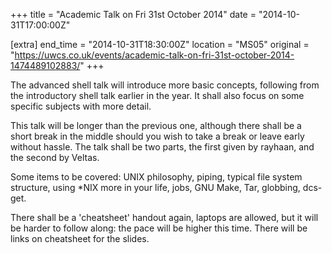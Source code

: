 +++
title = "Academic Talk on Fri 31st October 2014"
date = "2014-10-31T17:00:00Z"

[extra]
end_time = "2014-10-31T18:30:00Z"
location = "MS05"
original = "https://uwcs.co.uk/events/academic-talk-on-fri-31st-october-2014-1474489102883/"
+++

The advanced shell talk will introduce more basic concepts, following from the introductory shell talk earlier in the year. It shall also focus on some specific subjects with more detail.

This talk will be longer than the previous one, although there shall be a short break in the middle should you wish to take a break or leave early without hassle. The talk shall be two parts, the first given by rayhaan, and the second by Veltas.

Some items to be covered: UNIX philosophy, piping, typical file system structure, using \*NIX more in your life, jobs, GNU Make, Tar, globbing, dcs-get.

There shall be a 'cheatsheet' handout again, laptops are allowed, but it will be harder to follow along: the pace will be higher this time. There will be links on cheatsheet for the slides.

